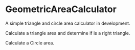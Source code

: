 # GeometricAreaCalculator
A simple triangle and circle area calculator in development.

Calculate a triangle area and determine if is a right triangle.

Calculate a Circle area.
